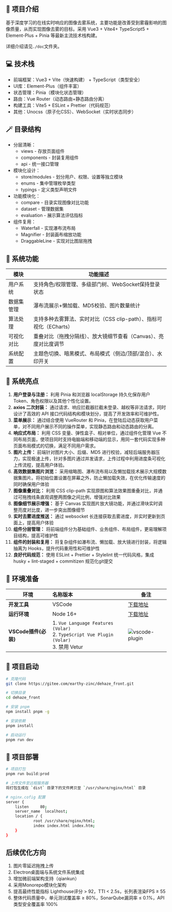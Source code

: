 ## 📢 项目介绍

基于深度学习的在线实时响应的图像去雾系统，主要功能是改善受到雾霾影响的图像质量，从⽽实现图像去雾的⽬标。采用 Vue3 + Vite4+ TypeScript5 + Element-Plus + Pinia 等最新主流技术栈构建。

详细介绍请见`./doc`文件夹。

## 💻 技术栈

* 前端框架：Vue3 + Vite（快速构建） + TypeScript（类型安全）
* UI库：Element-Plus（组件丰富）
* 状态管理：Pinia（模块化状态管理）
* 路由：Vue Router（动态路由+静态路由分离）
* 构建工具：Vite5 + ESLint + Prettier（代码规范）
* 其他：Unocss（原子化CSS）、WebSocket（实时状态同步）

## 🪄 目录结构

* 分层清晰：
  * views - 存放页面组件
  * components - 封装复用组件
  * api - 统一接口管理
* 模块化设计：
  * store/modules - 划分用户、权限、设置等独立模块
  * enums - 集中管理枚举类型
  * typings - 定义类型声明文件
* 功能模块化：
  * compare - 目录实现图像对比功能
  * dataset - 管理数据集
  * evaluation - 展示算法评估指标
* 组件复用：
  * Waterfall - 实现瀑布流布局
  * Magnifier - 封装画布缩放功能
  * DraggableLine - 实现对比图层拖拽

## 🛞 系统功能

| 模块    | 功能描述                                        | 
|-------|---------------------------------------------|
| 用户系统  | 支持角色/权限管理、多级部门树、WebSocket保持登录状态             |
| 数据集管理 | 瀑布流展示+懒加载、MD5校验、图片数量统计                      |
| 算法处理  | 支持多种去雾算法、实时对比（CSS clip-path）、指标可视化（ECharts） |
| 可视化对比 | 重叠对比（拖拽分隔线）、放大镜细节查看（Canvas）、亮度对比度调节         |
| 系统配置  | 主题色切换、暗黑模式、布局模式（侧边/顶部/混合）、水印开关              |

## 🚨 系统亮点

1. **⽤户登录与注册：** 利⽤ Pinia 和浏览器 localStorage 持久化保存⽤户 Token、⻆⾊权限以及其他个性化设置。
2. **axios ⼆次封装：** 通过请求、响应拦截器拦截未登录、越权等⾮法请求，同时设计了⾼效的 API 接⼝代码结构和模块划分，提⾼了开发效率和可维护性。
3. **菜单展示：** 通过结合使⽤ VueRouter 和 Pinia，在登陆后动态获取⽤户菜单，对不同⽤户展示不同的操作菜单，实现静态路由和动态路由的分离。
4. **响应式布局：** 利⽤ CSS 变量、弹性盒⼦、相对单位，通过组件化管理 Vue 不同布局⻚⾯，使项⽬同时⽀持电脑端和移动端的显示，⽤同⼀套代码实现多种⻚⾯布局模式的切换，满⾜不同⽤户需求。
5. **图⽚上传：** 前端针对图⽚⼤⼩、后缀、MD5 进⾏校验，减轻后端服务器压⼒，实现极速上传，针对多图⽚通过并发请求，上传过程中利⽤进度条可视化上传流程，提⾼⽤户体验。
6. **⾼效数据集图⽚浏览：** 采⽤缩略图、瀑布流布局以及懒加载技术展示⼤规模数据集图⽚。将初始位置设置在屏幕之外，防⽌懒加载失效，在优化传输速度的同时确保⽤户体验
7. **图像重叠对⽐：** 利⽤ CSS clip-path 实现原图和算法效果图重叠对⽐，并通过可拖拽线条直观调整两图像之间⽐例，增强对⽐效果
8. **图像细节展示增强：** 基于 Canvas 实现图⽚放⼤镜功能，并通过滑块实时调整亮度对⽐度，进⼀步突出图像细节
9. **实时去雾进度推送：** 通过 websocket 长连接获取去雾进度，并实时更新到页面上，提⾼用户体验
10. **组件分层管理：** 将前端组件分为基础组件、业务组件、布局组件，更易理解项目结构，提⾼可维护性
11. **组件的封装和复⽤：** 将复杂组件如瀑布流、懒加载、放⼤镜进⾏封装，将逻辑抽离为 Hooks，提升代码重⽤性和可维护性
12. **良好代码规范：** 使用 ESLint + Prettier + Stylelint 统一代码风格，集成 husky + lint-staged + commitizen 规范化git提交

## 🌺 环境准备

| 环境               | 名称版本                                                                                            | 备注                                                                                        |
|------------------|:------------------------------------------------------------------------------------------------|-------------------------------------------------------------------------------------------|
| **开发工具**         | VSCode                                                                                          | [下载地址](https://code.visualstudio.com/Download)                                            |
| **运行环境**         | Node 16+                                                                                        | [下载地址](http://nodejs.cn/download)                                                         |
| **VSCode插件(必装)** | 1. `Vue Language Features (Volar) ` <br/> 2. `TypeScript Vue Plugin (Volar) `  <br/>3. 禁用 Vetur | ![vscode-plugin](https://foruda.gitee.com/images/1687755823108948048/d0198b2d_716974.png) |

## 🚀 项目启动

```bash
# 克隆代码
git clone https://gitee.com/earthy-zinc/dehaze_front.git

# 切换目录
cd dehaze_front

# 安装 pnpm
npm install pnpm -g

# 安装依赖
pnpm install

# 启动运行
pnpm run dev
```

## 🌺 项目部署

```bash
# 项目打包
pnpm run build:prod

# 上传文件至远程服务器
将打包生成在 `dist` 目录下的文件拷贝至 `/usr/share/nginx/html` 目录

# nginx.cofig 配置
server {
	listen     80;
	server_name  localhost;
	location / {
			root /usr/share/nginx/html;
			index index.html index.htm;
	}
}
```

## 后续优化方向

1. 图片零延迟拖拽上传
2. Electron桌面端与系统文件系统集成
3. 增加微前端架构支持（qiankun）
4. 采用Monorepo模块化架构
5. 提高最终性能指标 Lighthouse评分 > 92，TTI < 2.5s，长列表渲染FPS ≥ 55
6. 整体代码质量中，单元测试覆盖率 ≥ 80%，SonarQube漏洞率 ≤ 0.1%，API类型安全覆盖率 100%
